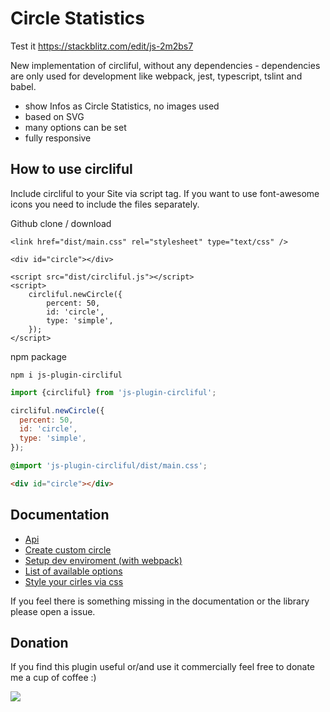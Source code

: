 # Circle Statistics #

Test it https://stackblitz.com/edit/js-2m2bs7

New implementation of circliful, without any dependencies - dependencies are only used for development like webpack, jest, typescript, tslint and babel.

* show Infos as Circle Statistics, no images used
* based on SVG
* many options can be set
* fully responsive

## How to use circliful

Include circliful to your Site via script tag. If you want to use font-awesome icons you need to include the files separately.

Github clone / download

```
<link href="dist/main.css" rel="stylesheet" type="text/css" />

<div id="circle"></div>

<script src="dist/circliful.js"></script>
<script>
    circliful.newCircle({
        percent: 50,
        id: 'circle',
        type: 'simple',
    });
</script>
```

npm package

```
npm i js-plugin-circliful
```
   
```javascript
import {circliful} from 'js-plugin-circliful';

circliful.newCircle({
  percent: 50,
  id: 'circle',
  type: 'simple',
});
```

```css
@import 'js-plugin-circliful/dist/main.css';
```

```html
<div id="circle"></div>
```

## Documentation

* [Api](./docs/api.md)
* [Create custom circle](./docs/create-new-circle.md)
* [Setup dev enviroment (with webpack)](./docs/dev-environment.md)
* [List of available options](./docs/options.md)
* [Style your cirles via css](./docs/style-elements.md)

If you feel there is something missing in the documentation or the library please open a issue.

Donation
--------
If you find this plugin useful or/and use it commercially feel free to donate me a cup of coffee :)

[![](https://www.paypalobjects.com/en_US/i/btn/btn_donateCC_LG.gif)](https://www.paypal.com/cgi-bin/webscr?cmd=_s-xclick&hosted_button_id=D3F2MMNDHQ9KQ)

